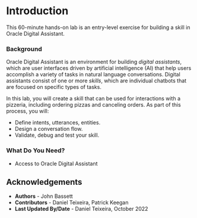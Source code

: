# Introduction


This 60-minute hands-on lab is an entry-level exercise for building a skill in Oracle Digital Assistant.

### Background

Oracle Digital Assistant is an environment for building _digital assistants_, which are user interfaces driven by artificial intelligence (AI) that help users accomplish a variety of tasks in natural language conversations. Digital assistants consist of one or more _skills_, which are individual chatbots that are focused on specific types of tasks.

In this lab, you will create a skill that can be used for interactions with a pizzeria, including ordering pizzas and canceling orders. As part of this process, you will:

*   Define intents, utterances, entities.
*   Design a conversation flow.
*   Validate, debug and test your skill.

### What Do You Need?

*   Access to Oracle Digital Assistant

## Acknowledgements

* **Authors** - John Bassett
* **Contributors** -  Daniel Teixeira, Patrick Keegan
* **Last Updated By/Date** - Daniel Teixeira, October 2022
